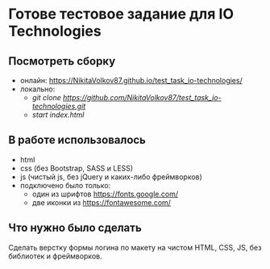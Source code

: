 # Готове тестовое задание для IO Technologies

## Посмотреть сборку
* онлайн:
https://NikitaVolkov87.github.io/test_task_io-technologies/
* локально:
  - <i>git clone https://github.com/NikitaVolkov87/test_task_io-technologies.git</i>
  - <i>start index.html</i>

## В работе использовалось
* html
* css (без Bootstrap, SASS и LESS)
* js (чистый js, без jQuery и каких-либо фреймворков)
* подключено было только:
  - один из шрифтов https://fonts.google.com/
  - две иконки из https://fontawesome.com/

## Что нужно было сделать
Сделать верстку формы логина по макету на чистом HTML, CSS, JS, без библиотек и фреймворков.
